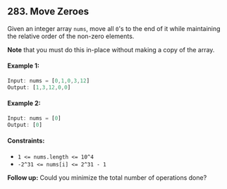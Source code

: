 ## 283. Move Zeroes

Given an integer array `nums`, move all `0`'s to the end of it while maintaining the relative order of the non-zero elements.

**Note** that you must do this in-place without making a copy of the array.


#### Example 1:
```js
Input: nums = [0,1,0,3,12]
Output: [1,3,12,0,0]
```

#### Example 2:
```js
Input: nums = [0]
Output: [0]
```

#### Constraints:

- `1 <= nums.length <= 10^4`
- `-2^31 <= nums[i] <= 2^31 - 1`

**Follow up:** Could you minimize the total number of operations done?